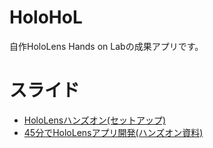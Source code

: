 # HoloHoL
自作HoloLens Hands on Labの成果アプリです。

# スライド

 * [HoloLensハンズオン(セットアップ)](https://www.slideshare.net/kaorun55/hololens-79646362)
 * [45分でHoloLensアプリ開発(ハンズオン資料)](https://www.slideshare.net/kaorun55/hololens-79646362)
 
